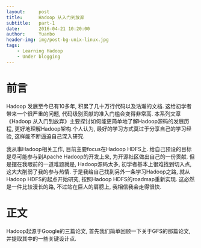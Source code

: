 ```yaml
---
layout:     post
title:      Hadoop 从入门到放弃
subtitle:   part-1
date:       2016-04-21 10:20:00
author:     Yuanbo
header-img: img/post-bg-unix-linux.jpg
tags:
    - Learning Hadoop
    - Under blogging
---
```


# 前言
Hadoop 发展至今已有10多年, 积累了几十万行代码以及浩瀚的文档. 这给初学者带来一个很严重的问题, 代码级别贡献的准入门槛会变得非常高. 本系列文章《Hadoop 从入门到放弃》主要探讨如何能更简单地了解Hadoop源码的发展历程, 更好地理解Hadoop架构.个人认为, 最好的学习方式莫过于分享自己的学习经验, 这样能不断逼迫自己深入研究.  

我从事Hadoop相关工作, 目前主要focus在Hadoop HDFS上. 给自己预设的目标是尽可能参与到Apache Hadoop的开发上来, 为开源社区做出自己的一份贡献. 但是摆在我眼前的一道难题就是, Hadoop源码太多, 初学者基本上很难找到切入点, 这大大削弱了我的参与热情. 于是我给自己找到另外一条学习Hadoop之路, 就从Hadoop HDFS的起点开始研究, 按照Hadoop HDFS的roadmap重新实现. 这必然是一件比较漫长的路, 不过站在巨人的肩膀上, 我相信我会走得很快.

# 正文
Hadoop起源于Google的三篇论文, 首先我们简单回顾一下关于GFS的那篇论文, 并提取其中的一些关键设计点.